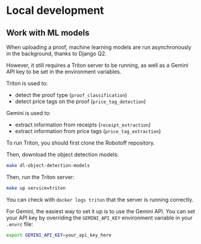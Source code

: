 # Local development

## Work with ML models

When uploading a proof, machine learning models are run asynchronously in the background, thanks to Django Q2.

However, it still requires a Triton server to be running, as well as a Gemini API key to be set in the environment variables.

Triton is used to:

- detect the proof type (`proof_classification`)
- detect price tags on the proof (`price_tag_detection`)

Gemini is used to:
- extract information from receipts (`receipt_extraction`)
- extract information from price tags (`price_tag_extraction`)

To run Triton, you should first clone the Robotoff repository.

Then, download the object detection models:
```bash
make dl-object-detection-models
```

Then, run the Triton server:

```bash
make up service=triton
```

You can check with `docker logs triton` that the server is running correctly.

For Gemini, the easiest way to set it up is to use the Gemini API. You can set your API key by overriding the `GEMINI_API_KEY` environment variable in your `.envrc` file:

```bash
export GEMINI_API_KEY=your_api_key_here
```
